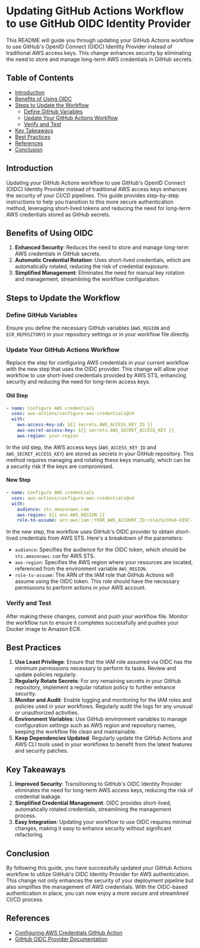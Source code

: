 # Updating GitHub Actions Workflow to use GitHub OIDC Identity Provider

This README will guide you through updating your GitHub Actions workflow to use GitHub's OpenID Connect (OIDC) Identity Provider instead of traditional AWS access keys. This change enhances security by eliminating the need to store and manage long-term AWS credentials in GitHub secrets.

## Table of Contents

- [Introduction](#introduction)
- [Benefits of Using OIDC](#benefits-of-using-oidc)
- [Steps to Update the Workflow](#steps-to-update-the-workflow)
    - [Define GitHub Variables](#3-define-github-variables)
    - [Update Your GitHub Actions Workflow](#2-update-your-github-actions-workflow)
    - [Verify and Test](#4-verify-and-test)
- [Key Takeaways](#key-takeaways)
- [Best Practices](#best-practices)
- [References](#references)
- [Conclusion](#conclusion)

## Introduction

Updating your GitHub Actions workflow to use GitHub's OpenID Connect (OIDC) Identity Provider instead of traditional AWS access keys enhances the security of your CI/CD pipelines. This guide provides step-by-step instructions to help you transition to this more secure authentication method, leveraging short-lived tokens and reducing the need for long-term AWS credentials stored as GitHub secrets.

## Benefits of Using OIDC

1. **Enhanced Security**: Reduces the need to store and manage long-term AWS credentials in GitHub secrets.
2. **Automatic Credential Rotation**: Uses short-lived credentials, which are automatically rotated, reducing the risk of credential exposure.
3. **Simplified Management**: Eliminates the need for manual key rotation and management, streamlining the workflow configuration.

## Steps to Update the Workflow

### Define GitHub Variables

Ensure you define the necessary GitHub variables (`AWS_REGION` and `ECR_REPOSITORY`) in your repository settings or in your workflow file directly.

### Update Your GitHub Actions Workflow

Replace the step for configuring AWS credentials in your current workflow with the new step that uses the OIDC provider. This change will allow your workflow to use short-lived credentials provided by AWS STS, enhancing security and reducing the need for long-term access keys.

#### Old Step

```yml
- name: Configure AWS credentials
  uses: aws-actions/configure-aws-credentials@v4
  with:
    aws-access-key-id: ${{ secrets.AWS_ACCESS_KEY_ID }}
    aws-secret-access-key: ${{ secrets.AWS_SECRET_ACCESS_KEY }}
    aws-region: your-region
```

In the old step, the AWS access keys (`AWS_ACCESS_KEY_ID` and `AWS_SECRET_ACCESS_KEY`) are stored as secrets in your GitHub repository. This method requires managing and rotating these keys manually, which can be a security risk if the keys are compromised.

#### New Step

```yml
- name: Configure AWS credentials
  uses: aws-actions/configure-aws-credentials@v4
  with:
    audience: sts.amazonaws.com
    aws-region: ${{ env.AWS_REGION }}
    role-to-assume: arn:aws:iam::YOUR_AWS_ACCOUNT_ID:role/GitHub-OIDC-Identity-Provider-Role
```

In the new step, the workflow uses GitHub's OIDC provider to obtain short-lived credentials from AWS STS. Here's a breakdown of the parameters:

- `audience`: Specifies the audience for the OIDC token, which should be `sts.amazonaws.com` for AWS STS.
- `aws-region`: Specifies the AWS region where your resources are located, referenced from the environment variable `AWS_REGION`.
- `role-to-assume`: The ARN of the IAM role that GitHub Actions will assume using the OIDC token. This role should have the necessary permissions to perform actions in your AWS account.

### Verify and Test

After making these changes, commit and push your workflow file. Monitor the workflow run to ensure it completes successfully and pushes your Docker image to Amazon ECR.

## Best Practices

1. **Use Least Privilege**: Ensure that the IAM role assumed via OIDC has the minimum permissions necessary to perform its tasks. Review and update policies regularly.
2. **Regularly Rotate Secrets**: For any remaining secrets in your GitHub repository, implement a regular rotation policy to further enhance security.
3. **Monitor and Audit**: Enable logging and monitoring for the IAM roles and policies used in your workflows. Regularly audit the logs for any unusual or unauthorized activities.
4. **Environment Variables**: Use GitHub environment variables to manage configuration settings such as AWS region and repository names, keeping the workflow file clean and maintainable.
5. **Keep Dependencies Updated**: Regularly update the GitHub Actions and AWS CLI tools used in your workflows to benefit from the latest features and security patches.

## Key Takeaways

1. **Improved Security**: Transitioning to GitHub's OIDC Identity Provider eliminates the need for long-term AWS access keys, reducing the risk of credential leakage.
2. **Simplified Credential Management**: OIDC provides short-lived, automatically rotated credentials, streamlining the management process.
3. **Easy Integration**: Updating your workflow to use OIDC requires minimal changes, making it easy to enhance security without significant refactoring.

## Conclusion

By following this guide, you have successfully updated your GitHub Actions workflow to utilize GitHub's OIDC Identity Provider for AWS authentication. This change not only enhances the security of your deployment pipeline but also simplifies the management of AWS credentials. With the OIDC-based authentication in place, you can now enjoy a more secure and streamlined CI/CD process.

## References

- [Configuring AWS Credentials GitHub Action](https://github.com/aws-actions/configure-aws-credentials)
- [GitHub OIDC Provider Documentation](https://docs.github.com/en/actions/deployment/security-hardening-your-deployments/configuring-openid-connect-in-cloud-providers)